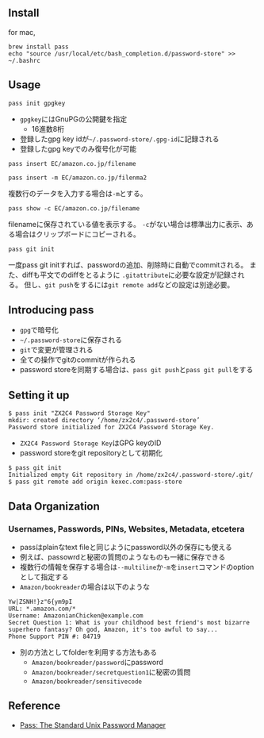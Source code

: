
## Install

for mac,

```
brew install pass
echo "source /usr/local/etc/bash_completion.d/password-store" >> ~/.bashrc
```

## Usage

```
pass init gpgkey
```

* `gpgkey`にはGnuPGの公開鍵を指定
    * 16進数8桁
* 登録したgpg key idが`~/.password-store/.gpg-id`に記録される
* 登録したgpg keyでのみ復号化が可能

```
pass insert EC/amazon.co.jp/filename
```

```
pass insert -m EC/amazon.co.jp/filenma2
```

複数行のデータを入力する場合は`-m`とする。

```
pass show -c EC/amazon.co.jp/filename
```

filenameに保存されている値を表示する。
`-c`がない場合は標準出力に表示、ある場合はクリップボードにコピーされる。

```
pass git init
```

一度pass git initすれば、passwordの追加、削除時に自動でcommitされる。
また、diffも平文でのdiffをとるように `.gitattribute`に必要な設定が記録される。
但し、`git push`をするには`git remote add`などの設定は別途必要。

## Introducing pass
* `gpg`で暗号化
* `~/.password-store`に保存される
* `git`で変更が管理される
* 全ての操作でgitのcommitが作られる
* password storeを同期する場合は、`pass git push`と`pass git pull`をする

## Setting it up

```
$ pass init "ZX2C4 Password Storage Key"
mkdir: created directory ‘/home/zx2c4/.password-store’
Password store initialized for ZX2C4 Password Storage Key.
```

* `ZX2C4 Password Storage Key`はGPG keyのID
* password storeをgit repositoryとして初期化

```
$ pass git init
Initialized empty Git repository in /home/zx2c4/.password-store/.git/
$ pass git remote add origin kexec.com:pass-store
```



## Data Organization

### Usernames, Passwords, PINs, Websites, Metadata, etcetera
* passはplainなtext fileと同じようにpassword以外の保存にも使える
* 例えば、passowrdと秘密の質問のようなものも一緒に保存できる
* 複数行の情報を保存する場合は`--multiline`か`-m`を`insert`コマンドのoptionとして指定する
* `Amazon/bookreader`の場合は以下のような

```
Yw|ZSNH!}z"6{ym9pI
URL: *.amazon.com/*
Username: AmazonianChicken@example.com
Secret Question 1: What is your childhood best friend's most bizarre superhero fantasy? Oh god, Amazon, it's too awful to say...
Phone Support PIN #: 84719
```

* 別の方法としてfolderを利用する方法もある
    * `Amazon/bookreader/password`にpassword
    * `Amazon/bookreader/secretquestion1`に秘密の質問
    * `Amazon/bookreader/sensitivecode`

## Reference
* [Pass: The Standard Unix Password Manager](https://www.passwordstore.org/)

